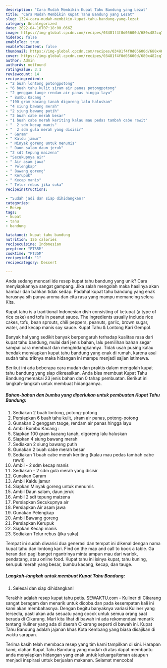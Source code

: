```yaml
---
description: "Cara Mudah Membikin Kupat Tahu Bandung yang Lezat"
title: "Cara Mudah Membikin Kupat Tahu Bandung yang Lezat"
slug: 1324-cara-mudah-membikin-kupat-tahu-bandung-yang-lezat
category: Uncategorized
date: 2022-04-10T07:18:00.066Z
image: https://img-global.cpcdn.com/recipes/03481f4f0d05600d/680x482cq70/kupat-tahu-bandung-foto-resep-utama.jpg
hideToc: false
enableToc: true
enableTocContent: false
thumbnail: https://img-global.cpcdn.com/recipes/03481f4f0d05600d/680x482cq70/kupat-tahu-bandung-foto-resep-utama.jpg
cover: https://img-global.cpcdn.com/recipes/03481f4f0d05600d/680x482cq70/kupat-tahu-bandung-foto-resep-utama.jpg
author: Admin
authorAv: notfound
ratingvalue: 3.1
reviewcount: 14
recipeingredient:
- "2 buah lontong potongpotong"
- "6 buah tahu kulit siram air panas potongpotong"
- "2 genggam taoge rendam air panas hingga layu"
- " Bumbu Kacang "
- "100 gram kacang tanah digoreng lalu haluskan"
- "4 siung bawang merah"
- "2 siung bawang putih"
- "2 buah cabe merah besar"
- "1 buah cabe merah keriting kalau mau pedas tambah cabe rawit"
- "  2 sdm kecap manis"
- "  2 sdm gula merah yang disisir"
- " Garam"
- " Kaldu jamur"
- " Minyak goreng untuk menumis"
- " Daun salam daun jeruk"
- "2 sdt tepung maizena"
- "Secukupnya air"
- " Air asam jawa"
- " Pelengkap"
- " Bawang goreng"
- " Kerupuk"
- " Kecap manis"
- " Telur rebus jika suka"
recipeinstructions:

- "Sudah jadi dan siap dihidangkan!"
categories:
- Resep
tags:
- kupat
- tahu
- bandung

katakunci: kupat tahu bandung 
nutrition: 126 calories
recipecuisine: Indonesian
preptime: "PT35M"
cooktime: "PT35M"
recipeyield: "1"
recipecategory: Dessert

---
```





Anda sedang mencari ide resep kupat tahu bandung yang unik? Cara menyiapkannya sangat gampang. Jika salah mengolah maka hasilnya akan hambar dan bahkan tidak sedap. Padahal kupat tahu bandung yang enak harusnya sih punya aroma dan cita rasa yang mampu memancing selera Kita.





Kupat tahu is a traditional Indonesian dish consisting of ketupat (a type of rice cake) and tofu in peanut sauce. The ingredients usually include rice cakes, tofu, bean sprouts, chili peppers, peanuts, garlic, brown sugar, water, and kecap manis soy sauce. Kupat Tahu &amp; Lontong Kari Gempol.

Banyak hal yang sedikit banyak berpengaruh terhadap kualitas rasa dari kupat tahu bandung, mulai dari jenis bahan, lalu pemilihan bahan segar sampai cara membuat dan menghidangkannya. Tidak usah pusing kalau hendak menyiapkan kupat tahu bandung yang enak di rumah, karena asal sudah tahu triknya maka hidangan ini mampu menjadi sajian istimewa.






Berikut ini ada beberapa cara mudah dan praktis dalam mengolah kupat tahu bandung yang siap dikreasikan. Anda bisa membuat Kupat Tahu Bandung memakai 23 jenis bahan dan 0 tahap pembuatan. Berikut ini langkah-langkah untuk membuat hidangannya.

<!--inarticleads1-->

##### Bahan-bahan dan bumbu yang diperlukan untuk pembuatan Kupat Tahu Bandung:

1. Sediakan 2 buah lontong, potong-potong
1. Persiapkan 6 buah tahu kulit, siram air panas, potong-potong
1. Gunakan 2 genggam taoge, rendam air panas hingga layu
1. Ambil  Bumbu Kacang :
1. Siapkan 100 gram kacang tanah, digoreng lalu haluskan
1. Siapkan 4 siung bawang merah
1. Sediakan 2 siung bawang putih
1. Gunakan 2 buah cabe merah besar
1. Sediakan 1 buah cabe merah keriting (kalau mau pedas tambah cabe rawit)
1. Ambil  - 2 sdm kecap manis
1. Sediakan  - 2 sdm gula merah yang disisir
1. Gunakan  Garam
1. Ambil  Kaldu jamur
1. Siapkan  Minyak goreng untuk menumis
1. Ambil  Daun salam, daun jeruk
1. Ambil 2 sdt tepung maizena
1. Persiapkan Secukupnya air
1. Persiapkan  Air asam jawa
1. Gunakan  Pelengkap
1. Ambil  Bawang goreng
1. Persiapkan  Kerupuk
1. Siapkan  Kecap manis
1. Sediakan  Telur rebus (jika suka)


Tempat ini sudah diwarisi dua generasi dan tempat ini dikenal dengan nama kupat tahu dan lontong kari. Find on the map and call to book a table. Ga heran dari pagi banget ngantrinya minta ampun mau dari warlok, pendatang, atau online food. Kupat tahu ini isinya kupat, tahu kuning, kerupuk merah yang besar, bumbu kacang, kecap, dan tauge. 

<!--inarticleads2-->

##### Langkah-langkah untuk membuat Kupat Tahu Bandung:


1. Selesai dan siap dihidangkan!

Terakhir adalah resep kupat tahu petis. SEWAKTU.com - Kuliner di Cikarang sangat beragam dan menarik untuk dicoba.dan pada kesempatan kali ini kami akan membahasnya. Dengan begitu banyaknya variasi Kuliner yang tersedia, pasti akan ada sesuatu yang cocok untuk semua orang saat berada di Cikarang. Mari kita lihat di bawah ini ada rekomendasi menarik tentang Kuliner yang ada di daerah Cikarang seperti di bawah ini. Kupat Tahu Bandung adalah jajanan khas Kota Kembang yang biasa disajikan di waktu sarapan. 

Terima kasih telah membaca resep yang tim kami tampilkan di sini. Harapan kami, olahan Kupat Tahu Bandung yang mudah di atas dapat membantu anda menyiapkan hidangan yang enak untuk keluarga/teman ataupun menjadi inspirasi untuk berjualan makanan. Selamat mencoba!
